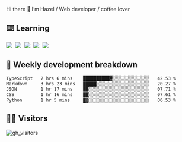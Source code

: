 
Hi there 👋 I’m Hazel / Web developer / coffee lover

## ⌨️ Learning

<samp>
 <a href="https://github.com/vuejs/core"><img src="https://api.iconify.design/logos:vue.svg" /></a>
  <a href="https://github.com/vuejs/core"><img src="https://api.iconify.design/logos:react.svg" /></a>
  <a href="https://github.com/vitejs/vite"><img src="https://api.iconify.design/logos:vitejs.svg" /></a>
  <a href="https://github.com/microsoft/TypeScript"><img src="https://api.iconify.design/logos:typescript-icon.svg" /></a> 
  <a href="https://github.com/unocss/unocss"><img src="https://api.iconify.design/logos:unocss.svg" /></a>
  

</samp>


## 🦀 Weekly development breakdown

<!--START_SECTION:waka-->

```txt
TypeScript   7 hrs 6 mins    ██████████▓░░░░░░░░░░░░░░   42.53 %
Markdown     3 hrs 23 mins   █████░░░░░░░░░░░░░░░░░░░░   20.27 %
JSON         1 hr 17 mins    ██░░░░░░░░░░░░░░░░░░░░░░░   07.71 %
CSS          1 hr 16 mins    ██░░░░░░░░░░░░░░░░░░░░░░░   07.61 %
Python       1 hr 5 mins     █▓░░░░░░░░░░░░░░░░░░░░░░░   06.53 %
```

<!--END_SECTION:waka-->
## 👬🏻 Visitors

![gh_visitors](https://profile-counter.glitch.me/Hazel-Lin/count.svg)


